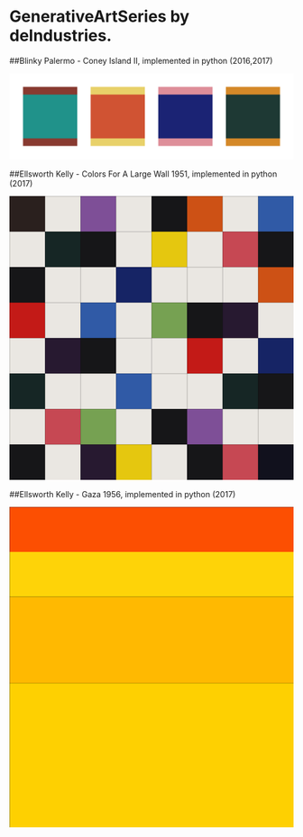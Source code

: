 # GenerativeArtSeries by deIndustries.

##Blinky Palermo - Coney Island II, implemented in python (2016,2017)

![Blinky Palermo - Coney Island II, implemented in python (2016,2017)](https://github.com/deIndustries/GenerativeArtSeries/blob/master/BlinkyPalermo-4Forms/Blinky%20Palermo%20-%20Coney%20Island%20II%20-%20Rendered%20by%20deIndustries.png)


##Ellsworth Kelly - Colors For A Large Wall 1951, implemented in python (2017)

![Ellsworth Kelly - Colors For A Large Wall 1951, implemented in python (2017)](https://github.com/deIndustries/GenerativeArtSeries/blob/master/EllsworthKelly-ColoursForALargeWall/deIndustries-GenerativeArtSeries-EllsworthKelly-ColorsForALargeWall1486179858.png)

##Ellsworth Kelly - Gaza 1956, implemented in python (2017)

![Ellsworth Kelly - Gaza 1956, implemented in python (2017)](https://github.com/deIndustries/GenerativeArtSeries/blob/master/EllsworthKelly-Gaza/deIndustries-GenerativeArtSeries-EllsworthKelly-Gaza1483758429.png)



